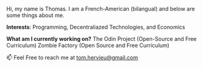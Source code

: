 Hi, my name is Thomas. I am a French-American (bilangual) and below are some things about me.

**Interests**: Programming, Decentraliazed Technologies, and Economics

**What am I currently working on?**
The Odin Project (Open-Source and Free Curriculum) 
Zombie Factory (Open Source and Free Curriculum)

📫 Feel Free to reach me at tom.hervieu@gmail.com
